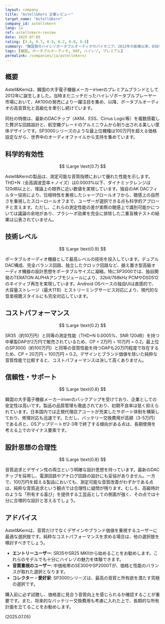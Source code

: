 ```yaml
---
layout: company
title: "Astell&Kern 企業レビュー"
target_name: "Astell&Kern"
company_id: astellnkern
lang: ja
ref: astellnkern-review
date: 2025-07-05
rating: [3.4, 0.7, 0.9, 0.2, 0.8, 0.8]
summary: "韓国発のハイレゾポータブルオーディオのパイオニア。2012年の創業以来、DSDネイティブ再生やバランス出力など、ポータブルプレーヤーの技術革新を牽引してきました。アルミニウム削り出しの美しい筐体と最新のDACチップを搭載した製品群は、音質と所有欲の両方を満たします。ただし、同等の音質を持つ中華製品と比較すると価格は2-5倍となるため、デザインとブランド価値をどこまで評価するかが選択の分かれ目となります。"
tags: [韓国, ポータブルオーディオ, DAP, ハイレゾ, プレミアム]
permalink: /companies/ja/astellnkern/
---
```


## 概要

Astell&Kernは、韓国の大手電子機器メーカーiriverのプレミアムブランドとして2012年に誕生しました。当時まだニッチだったハイレゾポータブルプレーヤー市場において、AK100の発売により一躍注目を集め、以降、ポータブルオーディオの高音質化と高級化を牽引し続けています。

同社の特徴は、最新のDACチップ（AKM、ESS、Cirrus Logic等）を複数搭載した贅沢な回路設計と、航空機グレードのアルミニウムから削り出される美しい筐体デザインです。SP3000シリーズのような最上位機種は100万円を超える価格設定ながら、世界中のオーディオファイルから支持を集めています。

## 科学的有効性

$$ \Large \text{0.7} $$

Astell&Kernの製品は、測定可能な音質指標において優れた性能を示します。THD+N（全高調波歪率＋ノイズ）は0.0003%以下、ダイナミックレンジは120dB以上と、理論上の限界に近い数値を実現しています。独自のAK DACフィルター技術により、位相特性を重視したシャープロールオフから、聴感上の自然さを重視したスローロールオフまで、ユーザーが選択できる点も科学的アプローチと言えます。ただし、これらの測定性能の差が実際の聴感上で識別可能かについては議論の余地があり、プラシーボ効果を完全に排除した二重盲検テストの結果は公表されていません。

## 技術レベル

$$ \Large \text{0.9} $$

ポータブルオーディオ機器として最高レベルの技術を投入しています。デュアルDAC構成、完全バランス回路、独立したクロック回路など、据え置き型高級オーディオ機器の設計思想をポータブルサイズに凝縮。特にSP3000では、独自開発のTERATON ALPHAアンプモジュールにより、32bit/768kHz PCMやDSD512のネイティブ再生を実現しています。Android OSベースの独自UIは直感的で、大容量ストレージ（最大1TB）とストリーミングサービス対応により、現代的な音楽視聴スタイルにも完全対応しています。

## コストパフォーマンス

$$ \Large \text{0.2} $$

SR35（約10万円）と同等の測定性能（THD+N 0.0005%、SNR 120dB）を持つ中華製DAPが2万円で販売されているため、CP = 2万円 ÷ 10万円 = 0.2。最上位のSP3000（約100万円）と同等の音質性能を持つDAPも20万円程度で存在するため、CP = 20万円 ÷ 100万円 = 0.2。デザインとブランド価値を除いた純粋な音質性能で比較すると、コストパフォーマンスは決して高くありません。

## 信頼性・サポート

$$ \Large \text{0.8} $$

韓国の大手電子機器メーカーiriverのバックアップを受けており、企業としての安定性は高いです。製品の品質管理も徹底されており、初期不良率は低く抑えられています。日本国内では正規代理店アユートが充実したサポート体制を構築しており、修理対応も迅速です。ただし、バッテリー交換費用が高額（3-5万円）である点と、OSアップデートが2-3年で終了する傾向がある点は、長期使用を考える上でのマイナス要素です。

## 設計思想の合理性

$$ \Large \text{0.8} $$

音質追求とデザイン性の両立という明確な設計思想を持っています。最新のDACチップを採用し、電源回路やアナログ回路の設計にも妥協がありません。一方で、100万円を超える製品においても、測定可能な音質改善がわずかである点は、純粋な音質追求という観点では合理性に疑問が残ります。むしろ、高級時計のような「所有する喜び」を提供する工芸品としての側面が強く、その点では十分に合理的な設計と言えるでしょう。

## アドバイス

Astell&Kernは、音質だけでなくデザインやブランド価値を重視するユーザーに最適な選択肢です。純粋なコストパフォーマンスを求める場合は、他の選択肢を検討すべきでしょう。

- **エントリーユーザー**: SR35やSR25 MKIIから始めることをお勧めします。これらのモデルでも十分にハイレゾの魅力を体験できます。
- **音質重視のユーザー**: 中価格帯のSE300やSP2000Tが、価格と性能のバランスが取れた選択となります。
- **コレクター・愛好家**: SP3000シリーズは、最高の音質と所有欲を満たす究極の選択です。

購入前に必ず試聴し、価格差に見合う音質向上を感じられるか確認することが重要です。また、将来的なバッテリー交換費用も考慮に入れた上で、長期的な所有計画を立てることをお勧めします。

(2025.07.05)
